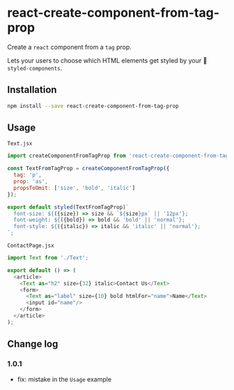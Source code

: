 # react-create-component-from-tag-prop

Create a `react` component from a `tag` prop.

Lets your users to choose which HTML elements get styled by your 💅 `styled-components`.

## Installation

```bash
npm install --save react-create-component-from-tag-prop
```

## Usage

`Text.jsx`
```js
import createComponentFromTagProp from 'react-create-component-from-tag-prop';

const TextFromTagProp = createComponentFromTagProp({
  tag: 'p',
  prop: 'as',
  propsToOmit: ['size', 'bold', 'italic']
});

export default styled(TextFromTagProp)`
  font-size: ${({size}) => size && `${size}px` || '12px'};
  font-weight: ${({bold}) => bold && 'bold' || 'normal'};
  font-style: ${({italic}) => italic && 'italic' || 'normal'};
`;

```

`ContactPage.jsx`
```js
import Text from './Text';

export default () => (
  <article>
    <Text as="h2" size={32} italic>Contact Us</Text>
    <form>
      <Text as="label" size={10} bold htmlFor="name">Name</Text>
      <input id="name"/>
    </form>
  </article>
);

```

## Change log

### 1.0.1

- fix: mistake in the `Usage` example
